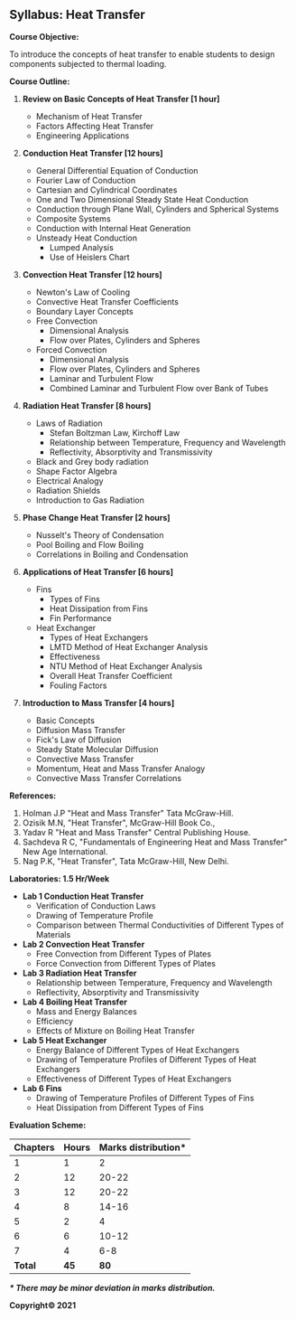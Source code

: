 ## Syllabus: Heat Transfer

**Course Objective:**

To introduce the concepts of heat transfer to enable students to design components subjected to thermal loading. 

**Course Outline:**

1. **Review on Basic Concepts of Heat Transfer [1 hour]**
    * Mechanism of Heat Transfer
    * Factors Affecting Heat Transfer
    * Engineering Applications

2. **Conduction Heat Transfer [12 hours]**
    * General Differential Equation of Conduction
    * Fourier Law of Conduction
    * Cartesian and Cylindrical Coordinates
    * One and Two Dimensional Steady State Heat Conduction
    * Conduction through Plane Wall, Cylinders and Spherical Systems
    * Composite Systems
    * Conduction with Internal Heat Generation
    * Unsteady Heat Conduction 
        * Lumped Analysis
        * Use of Heislers Chart

3. **Convection Heat Transfer [12 hours]**
    * Newton's Law of Cooling
    * Convective Heat Transfer Coefficients
    * Boundary Layer Concepts
    * Free Convection 
        * Dimensional Analysis
        * Flow over Plates, Cylinders and Spheres
    * Forced Convection 
        * Dimensional Analysis
        * Flow over Plates, Cylinders and Spheres
        * Laminar and Turbulent Flow
        * Combined Laminar and Turbulent Flow over Bank of Tubes

4. **Radiation Heat Transfer [8 hours]**
    * Laws of Radiation
        * Stefan Boltzman Law, Kirchoff Law
        * Relationship between Temperature, Frequency and Wavelength
        * Reflectivity, Absorptivity and Transmissivity
    * Black and Grey body radiation
    * Shape Factor Algebra 
    * Electrical Analogy 
    * Radiation Shields 
    * Introduction to Gas Radiation

5. **Phase Change Heat Transfer [2 hours]**
    * Nusselt's Theory of Condensation
    * Pool Boiling and Flow Boiling
    * Correlations in Boiling and Condensation

6. **Applications of Heat Transfer [6 hours]**
    * Fins 
        * Types of Fins
        * Heat Dissipation from Fins
        * Fin Performance
    * Heat Exchanger
        * Types of Heat Exchangers
        * LMTD Method of Heat Exchanger Analysis
        * Effectiveness
        * NTU Method of Heat Exchanger Analysis
        * Overall Heat Transfer Coefficient
        * Fouling Factors

7. **Introduction to Mass Transfer [4 hours]**
    * Basic Concepts 
    * Diffusion Mass Transfer
    * Fick's Law of Diffusion 
    * Steady State Molecular Diffusion 
    * Convective Mass Transfer 
    * Momentum, Heat and Mass Transfer Analogy
    * Convective Mass Transfer Correlations

**References:**

1. Holman J.P "Heat and Mass Transfer" Tata McGraw-Hill.
2. Ozisik M.N, "Heat Transfer", McGraw-Hill Book Co.,
3. Yadav R "Heat and Mass Transfer" Central Publishing House.
4. Sachdeva R C, "Fundamentals of Engineering Heat and Mass Transfer" New Age International.
5. Nag P.K, "Heat Transfer", Tata McGraw-Hill, New Delhi.

**Laboratories: 1.5 Hr/Week**

* **Lab 1 Conduction Heat Transfer**
    * Verification of Conduction Laws
    * Drawing of Temperature Profile
    * Comparison between Thermal Conductivities of Different Types of Materials
* **Lab 2 Convection Heat Transfer**
    * Free Convection from Different Types of Plates
    * Force Convection from Different Types of Plates
* **Lab 3 Radiation Heat Transfer**
    * Relationship between Temperature, Frequency and Wavelength
    * Reflectivity, Absorptivity and Transmissivity
* **Lab 4 Boiling Heat Transfer**
    * Mass and Energy Balances
    * Efficiency
    * Effects of Mixture on Boiling Heat Transfer
* **Lab 5 Heat Exchanger**
    * Energy Balance of Different Types of Heat Exchangers
    * Drawing of Temperature Profiles of Different Types of Heat Exchangers
    * Effectiveness of Different Types of Heat Exchangers 
* **Lab 6 Fins**
    * Drawing of Temperature Profiles of Different Types of Fins
    * Heat Dissipation from Different Types of Fins

**Evaluation Scheme:**

| Chapters | Hours | Marks distribution* |
|---|---|---|
| 1 | 1 | 2 |
| 2 | 12 | 20-22 |
| 3 | 12 | 20-22 |
| 4 | 8 | 14-16 |
| 5 | 2 | 4 |
| 6 | 6 | 10-12 |
| 7 | 4 | 6-8 |
| **Total** | **45** | **80** |

_**\* There may be minor deviation in marks distribution.**_

**Copyright&copy; 2021** 
